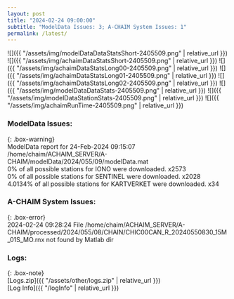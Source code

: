 ```yaml
---
layout: post
title: "2024-02-24 09:00:00"
subtitle: "ModelData Issues: 3; A-CHAIM System Issues: 1"
permalink: /latest/
---
```


![]({{ "/assets/img/modelDataDataStatsShort-2405509.png" | relative_url }})
![]({{ "/assets/img/achaimDataStatsShort-2405509.png" | relative_url }})
![]({{ "/assets/img/achaimDataStatsLong00-2405509.png" | relative_url }})
![]({{ "/assets/img/achaimDataStatsLong01-2405509.png" | relative_url }})
![]({{ "/assets/img/achaimDataStatsLong02-2405509.png" | relative_url }})
![]({{ "/assets/img/modelDataDataStats-2405509.png" | relative_url }})
![]({{ "/assets/img/modelDataStationStats-2405509.png" | relative_url }})
![]({{ "/assets/img/achaimRunTime-2405509.png" | relative_url }})


### ModelData Issues:  
  
{: .box-warning}  
 ModelData report for 24-Feb-2024 09:15:07   
 /home/chaim/ACHAIM_SERVER/A-CHAIM/modelData/2024/055/09/modelData.mat   
 0% of all possible stations for IONO were downloaded. x2573   
 0% of all possible stations for SENTINEL were downloaded. x2028   
 4.0134% of all possible stations for KARTVERKET were downloaded. x34   
  
### A-CHAIM System Issues:  
  
{: .box-error}  
2024-02-24 09:28:24 File /home/chaim/ACHAIM_SERVER/A-CHAIM/processed/2024/055/08/CHAIN/CHIC00CAN_R_20240550830_15M_01S_MO.rnx not found by Matlab dir  

### Logs:  
  
{: .box-note}  
[Logs.zip]({{ "/assets/other/logs.zip" | relative_url }})  
[Log Info]({{ "/logInfo" | relative_url }})  
